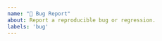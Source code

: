 ```yaml
---
name: "🐞 Bug Report"
about: Report a reproducible bug or regression.
labels: 'bug'
---
```


<!--
Please provide details of the problem, including the version of PL/Java that you
are using. If possible, please provide a test case or sample application that reproduces
the problem. This makes it much easier for us to diagnose the problem and to verify that
we have fixed it.

PS: Please verify that the bug is present in the latest release version, or if it was already reported
in another GitHub issue
-->